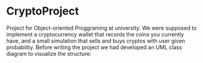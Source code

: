# CryptoProject
Project for Object-oriented Proggraming at university. 
We were supposed to implement a cryptocurrency wallet that records the coins you currently have, and a small simulation that sells and buys cryptos with user given probability. 
Before writing the project we had developed an UML class diagram to visualize the structure:
